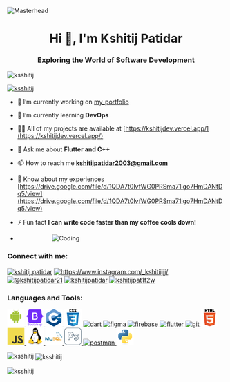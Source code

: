 ![Masterhead](https://cdn-employer-wp.arc.dev/wp-content/uploads/2022/04/software-development-costs-1128x635.jpg)
<h1 align="center">Hi 👋, I'm Kshitij Patidar</h1>
<h3 align="center">Exploring the World of Software Development</h3>

<p align="left"> <img src="https://komarev.com/ghpvc/?username=ksshitij&label=Profile%20views&color=0e75b6&style=flat" alt="ksshitij" /> </p>

<p align="left"> <a href="https://github.com/ryo-ma/github-profile-trophy"><img src="https://github-profile-trophy.vercel.app/?username=ksshitij" alt="ksshitij" /></a> </p>

- 🔭 I’m currently working on [my_portfolio](https://github.com/ksshitij/my_portfolio)

- 🌱 I’m currently learning **DevOps**

- 👨‍💻 All of my projects are available at [https://kshitijdev.vercel.app/](https://kshitijdev.vercel.app/)

- 💬 Ask me about **Flutter and C++**

- 📫 How to reach me **kshitijpatidar2003@gmail.com**

- 📄 Know about my experiences [https://drive.google.com/file/d/1QDA7t0lvfWG0PRSma71lgo7HmDANtDq5/view](https://drive.google.com/file/d/1QDA7t0lvfWG0PRSma71lgo7HmDANtDq5/view)

- ⚡ Fun fact **I can write code faster than my coffee cools down!**
- <img align="right" alt="Coding" width="400" src="https://media1.giphy.com/media/f6hnhHkks8bk4jwjh3/giphy.gif">

<h3 align="left">Connect with me:</h3>
<p align="left">
<a href="https://linkedin.com/in/kshitij-patidar-969a8322b/" target="blank"><img align="center" src="https://raw.githubusercontent.com/rahuldkjain/github-profile-readme-generator/master/src/images/icons/Social/linked-in-alt.svg" alt="kshitij patidar" height="30" width="40" /></a>
<a href="https://instagram.com/https://www.instagram.com/_kshitiijjj/" target="blank"><img align="center" src="https://raw.githubusercontent.com/rahuldkjain/github-profile-readme-generator/master/src/images/icons/Social/instagram.svg" alt="https://www.instagram.com/_kshitiijjj/" height="30" width="40" /></a>
<a href="https://www.hackerrank.com/@kshitijpatidar21" target="blank"><img align="center" src="https://raw.githubusercontent.com/rahuldkjain/github-profile-readme-generator/master/src/images/icons/Social/hackerrank.svg" alt="@kshitijpatidar21" height="30" width="40" /></a>
<a href="https://www.leetcode.com/kshitijpatidar" target="blank"><img align="center" src="https://raw.githubusercontent.com/rahuldkjain/github-profile-readme-generator/master/src/images/icons/Social/leet-code.svg" alt="kshitijpatidar" height="30" width="40" /></a>
<a href="https://auth.geeksforgeeks.org/user/kshitijpat1f2w" target="blank"><img align="center" src="https://raw.githubusercontent.com/rahuldkjain/github-profile-readme-generator/master/src/images/icons/Social/geeks-for-geeks.svg" alt="kshitijpat1f2w" height="30" width="40" /></a>
</p>

<h3 align="left">Languages and Tools:</h3>
<p align="left"> <a href="https://developer.android.com" target="_blank" rel="noreferrer"> <img src="https://raw.githubusercontent.com/devicons/devicon/master/icons/android/android-original-wordmark.svg" alt="android" width="40" height="40"/> </a> <a href="https://getbootstrap.com" target="_blank" rel="noreferrer"> <img src="https://raw.githubusercontent.com/devicons/devicon/master/icons/bootstrap/bootstrap-plain-wordmark.svg" alt="bootstrap" width="40" height="40"/> </a> <a href="https://www.w3schools.com/cpp/" target="_blank" rel="noreferrer"> <img src="https://raw.githubusercontent.com/devicons/devicon/master/icons/cplusplus/cplusplus-original.svg" alt="cplusplus" width="40" height="40"/> </a> <a href="https://www.w3schools.com/css/" target="_blank" rel="noreferrer"> <img src="https://raw.githubusercontent.com/devicons/devicon/master/icons/css3/css3-original-wordmark.svg" alt="css3" width="40" height="40"/> </a> <a href="https://dart.dev" target="_blank" rel="noreferrer"> <img src="https://www.vectorlogo.zone/logos/dartlang/dartlang-icon.svg" alt="dart" width="40" height="40"/> </a> <a href="https://www.figma.com/" target="_blank" rel="noreferrer"> <img src="https://www.vectorlogo.zone/logos/figma/figma-icon.svg" alt="figma" width="40" height="40"/> </a> <a href="https://firebase.google.com/" target="_blank" rel="noreferrer"> <img src="https://www.vectorlogo.zone/logos/firebase/firebase-icon.svg" alt="firebase" width="40" height="40"/> </a> <a href="https://flutter.dev" target="_blank" rel="noreferrer"> <img src="https://www.vectorlogo.zone/logos/flutterio/flutterio-icon.svg" alt="flutter" width="40" height="40"/> </a> <a href="https://git-scm.com/" target="_blank" rel="noreferrer"> <img src="https://www.vectorlogo.zone/logos/git-scm/git-scm-icon.svg" alt="git" width="40" height="40"/> </a> <a href="https://www.w3.org/html/" target="_blank" rel="noreferrer"> <img src="https://raw.githubusercontent.com/devicons/devicon/master/icons/html5/html5-original-wordmark.svg" alt="html5" width="40" height="40"/> </a> <a href="https://developer.mozilla.org/en-US/docs/Web/JavaScript" target="_blank" rel="noreferrer"> <img src="https://raw.githubusercontent.com/devicons/devicon/master/icons/javascript/javascript-original.svg" alt="javascript" width="40" height="40"/> </a> <a href="https://www.linux.org/" target="_blank" rel="noreferrer"> <img src="https://raw.githubusercontent.com/devicons/devicon/master/icons/linux/linux-original.svg" alt="linux" width="40" height="40"/> </a> <a href="https://www.mysql.com/" target="_blank" rel="noreferrer"> <img src="https://raw.githubusercontent.com/devicons/devicon/master/icons/mysql/mysql-original-wordmark.svg" alt="mysql" width="40" height="40"/> </a> <a href="https://www.photoshop.com/en" target="_blank" rel="noreferrer"> <img src="https://raw.githubusercontent.com/devicons/devicon/master/icons/photoshop/photoshop-line.svg" alt="photoshop" width="40" height="40"/> </a> <a href="https://postman.com" target="_blank" rel="noreferrer"> <img src="https://www.vectorlogo.zone/logos/getpostman/getpostman-icon.svg" alt="postman" width="40" height="40"/> </a> <a href="https://www.python.org" target="_blank" rel="noreferrer"> <img src="https://raw.githubusercontent.com/devicons/devicon/master/icons/python/python-original.svg" alt="python" width="40" height="40"/> </a> </p>

<p><img align="left" src="https://github-readme-stats.vercel.app/api/top-langs?username=ksshitij&show_icons=true&locale=en&layout=compact" alt="ksshitij" /></p>

<p>&nbsp;<img align="center" src="https://github-readme-stats.vercel.app/api?username=ksshitij&show_icons=true&locale=en" alt="ksshitij" /></p>

<p><img align="center" src="https://github-readme-streak-stats.herokuapp.com/?user=ksshitij&" alt="ksshitij" /></p>
